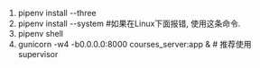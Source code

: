 1. pipenv install --three
1. pipenv install --system  #如果在Linux下面报错, 使用这条命令.
2. pipenv shell
3. gunicorn -w4 -b0.0.0.0:8000 courses_server:app & # 推荐使用supervisor